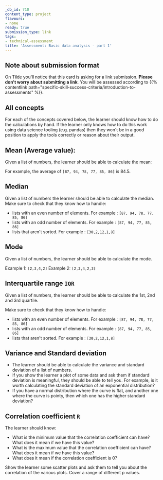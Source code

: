 ```yaml
---
_db_id: 710
content_type: project
flavours:
- none
ready: true
submission_type: link
tags:
- technical-assessment
title: 'Assessment: Basic data analysis - part 1'
---
```


## Note about submission format

On Tilde you'll notice that this card is asking for a link submission. **Please don't worry about submitting a link**. You will be assessed according to {{% contentlink path="specific-skill-success-criteria/introduction-to-assessments" %}}.

## All concepts

For each of the concepts covered below, the learner should know how to do the calculations by hand. If the learner only knows how to do this work using data science tooling (e.g. pandas) then they won't be in a good position to apply the tools correctly or reason about their output.

## Mean (Average value):

Given a list of numbers, the learner should be able to calculate the mean:

For example, the average of `[87, 94, 78, 77, 85, 86]` is 84.5.

## Median

Given a list of numbers the learner should be able to calculate the median. Make sure to check that they know how to handle:

- lists with an even number of elements. For example : `[87, 94, 78, 77, 85, 86]`
- lists with an odd number of elements. For example : `[87, 94, 77, 85, 86]`
- lists that aren't sorted. For example : `[30,2,12,1,8]`

## Mode

Given a list of numbers, the learner should be able to calculate the mode.

Example 1: `[2,3,4,2]`
Example 2: `[2,3,4,2,3]`

## Interquartile range `IQR`

Given a list of numbers, the learner should be able to calculate the 1st, 2nd and 3rd quartile.

Make sure to check that they know how to handle:

- lists with an even number of elements. For example : `[87, 94, 78, 77, 85, 86]`
- lists with an odd number of elements. For example : `[87, 94, 77, 85, 86]`
- lists that aren't sorted. For example : `[30,2,12,1,8]`

## Variance and Standard deviation

- The learner should be able to calculate the variance and standard deviation of a list of numbers.
- If you show the learner a plot of some data and ask them if standard deviation is meaningful, they should be able to tell you. For example, is it worth calculating the standard deviation of an exponential distribution?
- If you have a normal distribution where the curve is flat, and another one where the curve is pointy, then which one has the higher standard deviation?

## Correlation coefficient `R`

The learner should know:
- What is the minimum value that the correlation coefficient can have? What does it mean if we have this value?
- What is the maximum value that the correlation coefficient can have? What does it mean if we have this value?
- What does it mean if the correlation coefficient is 0?

Show the learner some scatter plots and ask them to tell you about the correlation of the various plots. Cover a range of different p values.